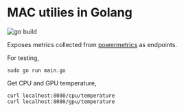 MAC utilies in Golang
=====================
![go build](https://github.com/abhi-g80/gomac/actions/workflows/go.yml/badge.svg)

Exposes metrics collected from [powermetrics](https://www.unix.com/man-page/osx/1/powermetrics/) as endpoints.

For testing,

    sudo go run main.go

Get CPU and GPU temperature,

    curl localhost:8080/cpu/temperature
    curl localhost:8080/gpu/temperature 

